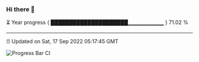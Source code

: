 ### Hi there 👋

⏳ Year progress { █████████████████████▁▁▁▁▁▁▁▁▁ } 71.02 %

---

⏰ Updated on Sat, 17 Sep 2022 05:17:45 GMT

![Progress Bar CI](https://github.com/liununu/liununu/workflows/Progress%20Bar%20CI/badge.svg)
